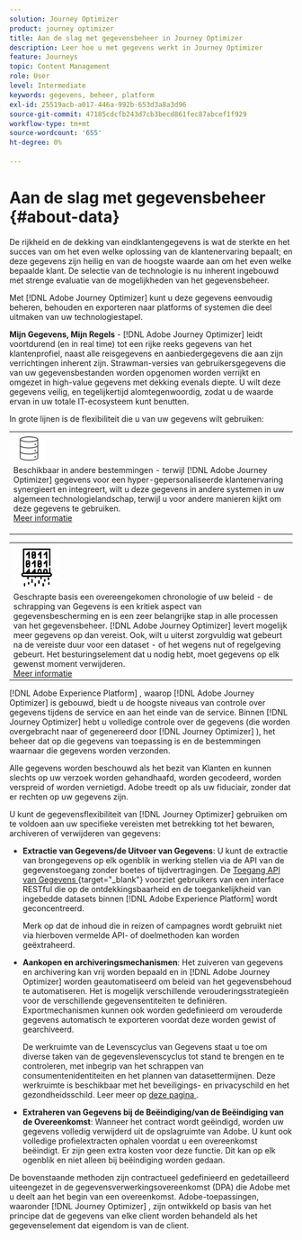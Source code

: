 ```yaml
---
solution: Journey Optimizer
product: journey optimizer
title: Aan de slag met gegevensbeheer in Journey Optimizer
description: Leer hoe u met gegevens werkt in Journey Optimizer
feature: Journeys
topic: Content Management
role: User
level: Intermediate
keywords: gegevens, beheer, platform
exl-id: 25519acb-a017-446a-992b-653d3a8a3d96
source-git-commit: 47185cdcfb243d7cb3becd861fec87abcef1f929
workflow-type: tm+mt
source-wordcount: '655'
ht-degree: 0%

---
```


# Aan de slag met gegevensbeheer {#about-data}

De rijkheid en de dekking van eindklantengegevens is wat de sterkte en het succes van om het even welke oplossing van de klantenervaring bepaalt; en deze gegevens zijn heilig en van de hoogste waarde aan om het even welke bepaalde klant. De selectie van de technologie is nu inherent ingebouwd met strenge evaluatie van de mogelijkheden van het gegevensbeheer.

Met [!DNL Adobe Journey Optimizer] kunt u deze gegevens eenvoudig beheren, behouden en exporteren naar platforms of systemen die deel uitmaken van uw technologiestapel.

**Mijn Gegevens, Mijn Regels** - [!DNL Adobe Journey Optimizer] leidt voortdurend (en in real time) tot een rijke reeks gegevens van het klantenprofiel, naast alle reisgegevens en aanbiedergegevens die aan zijn verrichtingen inherent zijn. Strawman-versies van gebruikersgegevens die van uw gegevensbestanden worden opgenomen worden verrijkt en omgezet in high-value gegevens met dekking evenals diepte. U wilt deze gegevens veilig, en tegelijkertijd alomtegenwoordig, zodat u de waarde ervan in uw totale IT-ecosysteem kunt benutten.

In grote lijnen is de flexibiliteit die u van uw gegevens wilt gebruiken:


<table style="table-layout:fixed">
<tr style="border: 0;">
  <td>
    <div><img alt="bestemmingen" src="assets/do-not-localize/dest.png" /> 
    <br> Beschikbaar in andere bestemmingen - terwijl [!DNL Adobe Journey Optimizer] gegevens voor een hyper-gepersonaliseerde klantenervaring synergieert en integreert, wilt u deze gegevens in andere systemen in uw algemeen technologielandschap, terwijl u voor andere manieren kijkt om deze gegevens te gebruiken.
    <div>
     <a href="../integrations/ajo-integrations.md">Meer informatie</a></div>
    </div>
    <br>
  </td>
</tr>
</table>

<!--td>
    <div><img alt="retention" src="assets/do-not-localize/retention.png" />  
    <br>Retained for a stipulated duration – Industry or regional regulations (such as GDPR or CCPA) or internal data governance policies stipulate how long or how short a duration, data needs to be maintained or archived in Adobe Experience Platform Data Lake. <a href="../privacy/get-started-privacy.md">Learn more</a></div>
  </td>
</tr>
<tr style="border: 0;"-->
<table style="table-layout:fixed">
<tr style="border: 0;">
  <td>
    <div><img alt="beleid" src="assets/do-not-localize/policy.png" /> 
    <br> Geschrapte basis een overeengekomen chronologie of uw beleid - de schrapping van Gegevens is een kritiek aspect van gegevensbescherming en is een zeer belangrijke stap in alle processen van het gegevensbeheer. [!DNL Adobe Journey Optimizer] levert mogelijk meer gegevens op dan vereist. Ook, wilt u uiterst zorgvuldig wat gebeurt na de vereiste duur voor een dataset - of het wegens nut of regelgeving gebeurt. Het besturingselement dat u nodig hebt, moet gegevens op elk gewenst moment verwijderen. 
    </div>
      <div>
     <a href="../privacy/data-hygiene.md">Meer informatie</a></div>
    </div>
  </td>
</tr>
</table>

[!DNL Adobe Experience Platform] , waarop [!DNL Adobe Journey Optimizer] is gebouwd, biedt u de hoogste niveaus van controle over gegevens tijdens de service en aan het einde van de service. Binnen [!DNL Journey Optimizer] hebt u volledige controle over de gegevens (die worden overgebracht naar of gegenereerd door [!DNL Journey Optimizer] ), het beheer dat op die gegevens van toepassing is en de bestemmingen waarnaar die gegevens worden verzonden.

Alle gegevens worden beschouwd als het bezit van Klanten en kunnen slechts op uw verzoek worden gehandhaafd, worden gecodeerd, worden verspreid of worden vernietigd. Adobe treedt op als uw fiduciair, zonder dat er rechten op uw gegevens zijn.

U kunt de gegevensflexibiliteit van [!DNL Journey Optimizer] gebruiken om te voldoen aan uw specifieke vereisten met betrekking tot het bewaren, archiveren of verwijderen van gegevens:

* **Extractie van Gegevens/de Uitvoer van Gegevens**: U kunt de extractie van brongegevens op elk ogenblik in werking stellen via de API van de gegevenstoegang zonder boetes of tijdvertragingen. De [ Toegang API van Gegevens ](https://experienceleague.adobe.com/docs/experience-platform/data-access/api.html) {target="_blank"} voorziet gebruikers van een interface RESTful die op de ontdekkingsbaarheid en de toegankelijkheid van ingebedde datasets binnen [!DNL Adobe Experience Platform] wordt geconcentreerd. <!--In the future (on roadmap), you can use file-based destinations to export and migrate log data from Adobe Journey Optimizer. -->

  Merk op dat de inhoud die in reizen of campagnes wordt gebruikt niet via hierboven vermelde API- of doelmethoden kan worden geëxtraheerd.

<!--
* **Profile Service Data Retention**: For Behavioral and Time series data appended to any Profile, you may choose to use Journey Optimizer's default setting of retaining this data for up to 91 days from the date of its addition to a Profile, or until an alternative time-period selected by the you. The time that Adobe keeps this data varies from contract to contract, and is outlined in an organization's data retention policy.

  Learn more about Experience Event expirations in [Adobe Experience Platform documentation](https://experienceleague.adobe.com/docs/experience-platform/profile/event-expirations.html){target="_blank"}.
-->

* **Aankopen en archiveringsmechanismen**: Het zuiveren van gegevens en archivering kan vrij worden bepaald en in [!DNL Adobe Journey Optimizer] worden geautomatiseerd om beleid van het gegevensbehoud te automatiseren. Het is mogelijk verschillende verouderingsstrategieën voor de verschillende gegevensentiteiten te definiëren. Exportmechanismen kunnen ook worden gedefinieerd om verouderde gegevens automatisch te exporteren voordat deze worden gewist of gearchiveerd.

  De werkruimte van de Levenscyclus van Gegevens staat u toe om diverse taken van de gegevenslevenscyclus tot stand te brengen en te controleren, met inbegrip van het schrappen van consumentenidentiteiten en het plannen van datasettermijnen. Deze werkruimte is beschikbaar met het beveiligings- en privacyschild en het gezondheidsschild. Leer meer op [ deze pagina ](../privacy/data-hygiene.md).

<!--
* **Data Lake and Deletions**: Customer Data stored in the Data Lake can be retained by Journey Optimizer:
    
    * for 7 days to facilitate the onboarding of Customer Data into the Profile Services, after which it may be permanently deleted, or
    * until chosen to be deleted by you

-->

* **Extraheren van Gegevens bij de Beëindiging/van de Beëindiging van de Overeenkomst**: Wanneer het contract wordt geëindigd, worden uw gegevens volledig verwijderd uit de opslagruimte van Adobe. U kunt ook volledige profielextracten ophalen voordat u een overeenkomst beëindigt. Er zijn geen extra kosten voor deze functie. Dit kan op elk ogenblik en niet alleen bij beëindiging worden gedaan.

De bovenstaande methoden zijn contractueel gedefinieerd en gedetailleerd uiteengezet in de gegevensverwerkingsovereenkomst (DPA) die Adobe met u deelt aan het begin van een overeenkomst. Adobe-toepassingen, waaronder [!DNL Journey Optimizer] , zijn ontwikkeld op basis van het principe dat de gegevens van elke client worden behandeld als het gegevenselement dat eigendom is van de client.
